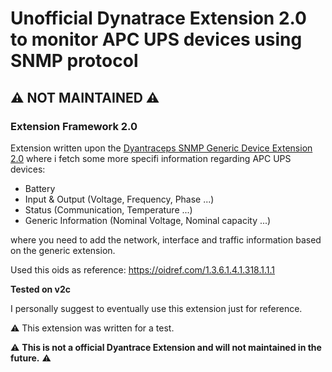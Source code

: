 # Unofficial Dynatrace Extension 2.0 to monitor APC UPS devices using SNMP protocol
## ⚠️ NOT MAINTAINED ⚠️ 

### Extension Framework 2.0

Extension written upon the [Dyantraceps SNMP Generic Device Extension 2.0](https://github.com/dynatrace-extensions/snmp.generic-device) where i fetch some more specifi information regarding APC UPS devices:
- Battery
- Input & Output (Voltage, Frequency, Phase ...)
- Status (Communication, Temperature ...)
- Generic Information (Nominal Voltage, Nominal capacity ...)

where you need to add the network, interface and traffic information based on the generic extension.

Used this oids as reference:
https://oidref.com/1.3.6.1.4.1.318.1.1.1

**Tested on v2c**

I personally suggest to eventually use this extension just for reference. 

⚠️ This extension was written for a test.

⚠️ **This is not a official Dyantrace Extension and will not maintained in the future.** ⚠️

